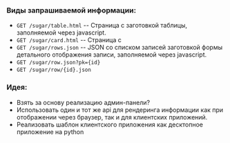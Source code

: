 ### Виды запрашиваемой информации:
  - ```GET /sugar/table.html``` -- Страница с заготовкой таблицы,
        заполняемой через javascript.
  - ```GET /sugar/card.html``` -- Страница с
  - ```GET /sugar/rows.json``` -- JSON со списком записей
    заготовкой формы детального отображения
    записи, заполняемой через javascript.
  - ```GET /sugar/row.json?pk={id}``` 
  - ```GET /sugar/row/{id}.json``` 
  
### Идея:
 - Взять за основу реализацию админ-панели?
 - Использовать один и тот же api для рендеринга
 информации как при отображении через браузер,
 так и для клиентских приложений.
 - Реализовать шаблон клиентского приложения как
 десктопное приложение на python